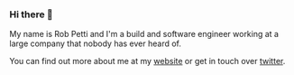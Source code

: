 ### Hi there 👋

My name is Rob Petti and I'm a build and software engineer working at a large company that nobody has ever heard of.

You can find out more about me at my [website](http://robpetti.com) or get in touch over [twitter](https://twitter.com/rpetti).
<!--
**rpetti/rpetti** is a ✨ _special_ ✨ repository because its `README.md` (this file) appears on your GitHub profile.

Here are some ideas to get you started:

- 🔭 I’m currently working on ...
- 🌱 I’m currently learning ...
- 👯 I’m looking to collaborate on ...
- 🤔 I’m looking for help with ...
- 💬 Ask me about ...
- 📫 How to reach me: ...
- 😄 Pronouns: ...
- ⚡ Fun fact: ...
-->

